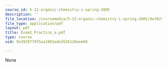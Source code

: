 ```yaml
---
course_id: 5-12-organic-chemistry-i-spring-2005
description: ''
file_location: /coursemedia/5-12-organic-chemistry-i-spring-2005/9e3929779f5aa1881ede262b126eee68_Exam2_Practice_a.pdf
file_type: application/pdf
layout: pdf
title: Exam2_Practice_a.pdf
type: course
uid: 9e3929779f5aa1881ede262b126eee68

---
```

None